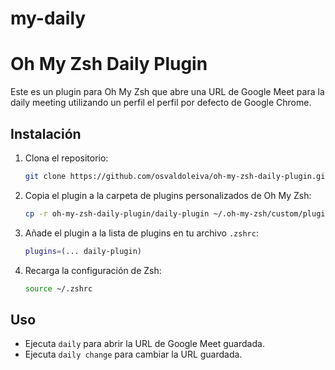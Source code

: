 # my-daily

# Oh My Zsh Daily Plugin

Este es un plugin para Oh My Zsh que abre una URL de Google Meet para la daily meeting utilizando un perfil el perfil por defecto de Google Chrome.

## Instalación

1. Clona el repositorio:

    ```sh
    git clone https://github.com/osvaldoleiva/oh-my-zsh-daily-plugin.git
    ```

2. Copia el plugin a la carpeta de plugins personalizados de Oh My Zsh:

    ```sh
    cp -r oh-my-zsh-daily-plugin/daily-plugin ~/.oh-my-zsh/custom/plugins/
    ```

3. Añade el plugin a la lista de plugins en tu archivo `.zshrc`:

    ```sh
    plugins=(... daily-plugin)
    ```

4. Recarga la configuración de Zsh:

    ```sh
    source ~/.zshrc
    ```

## Uso

- Ejecuta `daily` para abrir la URL de Google Meet guardada.
- Ejecuta `daily change` para cambiar la URL guardada.
